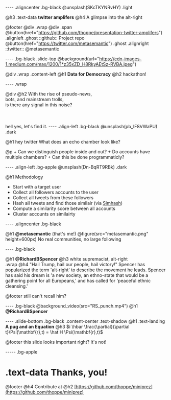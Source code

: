 ---- .aligncenter .bg-black
@unsplash(SKcTKYNRvHY) .light

@h3 .text-data **twitter amplifers** 
@h4 A glimpse into the alt-right
  
@footer @div .wrap @div .span
 @button(href="https://github.com/thoppe/presentation-twitter-amplifers") .alignleft .ghost
   ::github:: Project repo
 @button(href="https://twitter.com/metasemantic") .ghost .alignright
   ::twitter:: @metasemantic 

----  .bg-black .slide-top
@background(url="https://cdn-images-1.medium.com/max/1200/1*z35xZD_H8RkyAEtSz-RVBA.jpeg")

@div .wrap .content-left
     @h1 **Data for Democracy**
     @h2 hackathon!

---- .wrap

@div @h2 
	With the rise of pseudo-news,<br>
	bots, and mainstream trolls,<br>
	is there any signal in this noise?<br>
<br><br><br>
hell yes, let's find it. 
---- .align-left .bg-black
@unsplash(pb_lF8VWaPU) .dark

@h1 hey twitter
What does an echo chamber look like?

@p
	+ Can we distinguish people inside and out?
	+ Do accounts have multiple chambers?
	+ Can this be done programmaticly?

---- .align-left .bg-apple
@unsplash(Dn-BqRT9RBk) .dark

@h1 Methodology
+ Start with a target user
+ Collect all followers accounts to the user
+ Collect all tweets from these followers
+ Hash all tweets and find those similair (via [Simhash](https://github.com/leonsim/simhash))
+ Compute a similarity score between all accounts
+ Cluster accounts on similairty

---- .aligncenter .bg-black

@h1 **@metasemantic** (that's me!)
@figure(src="metasemantic.png" height=600px)
No real communities, no large following

---- .bg-black

@h1 **@RichardBSpencer**
@h3  white supremacist, alt-right
<br>
.wrap @h4
	"Hail Trump, hail our people, hail victory!" Spencer has popularized the term 'alt-right' to describe the movement he leads. Spencer has said his dream is 'a new society, an ethno-state that would be a gathering point for all Europeans,' and has called for 'peaceful ethnic cleansing.'


@footer still can't recall him?

---- .bg-black
@background_video(src="RS_punch.mp4")
@h1 **@RichardBSpencer**

---- .slide-bottom .bg-black
.content-center .text-shadow 
  @h1 .text-landing **A pug and an Equation**
  @h3 $i \hbar \frac{\partial}{\partial t}\Psi(\mathbf{r},t) = \hat H \Psi(\mathbf{r},t)$
  
@footer this slide looks important right? It's not!

----- .bg-apple

# .text-data Thanks, you!

@footer
  @h4 Contribute at
  @h2 [https://github.com/thoppe/miniprez](https://github.com/thoppe/miniprez)